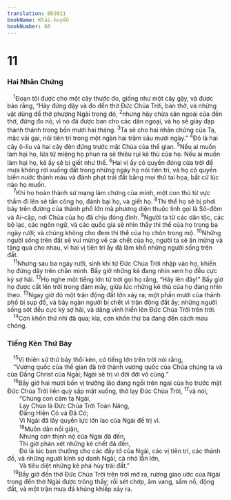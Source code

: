 ```yaml
---
translation: BD2011
bookName: Khải-huyền 
bookNumber: 66
---
```


<div class="title"><h1>11</h1><h3>Hai Nhân Chứng</h3></div>
<span class="verse kh_11_1"> <sup>1</sup>Ðoạn tôi được cho một cây thước đo, giống như một cây gậy, và được bảo rằng, “Hãy đứng dậy và đo đền thờ Ðức Chúa Trời, bàn thờ, và những vật dùng để thờ phượng Ngài trong đó, </span>
<span class="verse kh_11_2"><sup>2</sup>nhưng hãy chừa sân ngoài của đền thờ, đừng đo nó, vì nó đã được ban cho các dân ngoại, và họ sẽ giày đạp thành thánh trong bốn mươi hai tháng. </span>
<span class="verse kh_11_3"><sup>3</sup>Ta sẽ cho hai nhân chứng của Ta, mặc vải gai, nói tiên tri trong một ngàn hai trăm sáu mươi ngày.” </span>
<span class="verse kh_11_4"><sup>4</sup>Ðó là hai cây ô-liu và hai cây đèn đứng trước mặt Chúa của thế gian. </span>
<span class="verse kh_11_5"><sup>5</sup>Nếu ai muốn làm hại họ, lửa từ miệng họ phun ra sẽ thiêu rụi kẻ thù của họ. Nếu ai muốn làm hại họ, kẻ ấy sẽ bị giết như thế. </span>
<span class="verse kh_11_6"><sup>6</sup>Hai vị ấy có quyền đóng cửa trời để mưa không rơi xuống đất trong những ngày họ nói tiên tri, và họ có quyền biến nước thành máu và đánh phạt trái đất bằng mọi thứ tai họa, bất cứ lúc nào họ muốn.<br/></span>
<span class="verse kh_11_7"> <sup>7</sup>Khi họ hoàn thành sứ mạng làm chứng của mình, một con thú từ vực thẳm đi lên sẽ tấn công họ, đánh bại họ, và giết họ. </span>
<span class="verse kh_11_8"><sup>8</sup>Thi thể họ sẽ bị phơi bày trên đường của thành phố lớn mà phương diện thuộc linh gọi là Sô-đôm và Ai-cập, nơi Chúa của họ đã chịu đóng đinh. </span>
<span class="verse kh_11_9"><sup>9</sup>Người ta từ các dân tộc, các bộ lạc, các ngôn ngữ, và các quốc gia sẽ nhìn thấy thi thể của họ trong ba ngày rưỡi; và chúng không cho đem thi thể của họ chôn trong mộ. </span>
<span class="verse kh_11_10"><sup>10</sup>Những người sống trên đất sẽ vui mừng về cái chết của họ, người ta sẽ ăn mừng và tặng quà cho nhau, vì hai vị tiên tri ấy đã làm khổ những người sống trên đất.<br/></span>
<span class="verse kh_11_11"> <sup>11</sup>Nhưng sau ba ngày rưỡi, sinh khí từ Ðức Chúa Trời nhập vào họ, khiến họ đứng dậy trên chân mình. Bấy giờ những kẻ đang nhìn xem họ đều cực kỳ sợ hãi. </span>
<span class="verse kh_11_12"><sup>12</sup>Họ nghe một tiếng lớn từ trời gọi họ rằng, “Hãy lên đây!” Bấy giờ họ được cất lên trời trong đám mây, giữa lúc những kẻ thù của họ đang nhìn theo. </span>
<span class="verse kh_11_13"><sup>13</sup>Ngay giờ đó một trận động đất lớn xảy ra; một phần mười của thành phố bị sụp đổ, và bảy ngàn người bị chết vì trận động đất ấy; những người sống sót đều cực kỳ sợ hãi, và dâng vinh hiển lên Ðức Chúa Trời trên trời.<br/></span>
<span class="verse kh_11_14"> <sup>14</sup>Cơn khốn thứ nhì đã qua; kìa, cơn khốn thứ ba đang đến cách mau chóng.<br/></span>
<div class="title"><h3>Tiếng Kèn Thứ Bảy</h3></div>
<span class="verse kh_11_15"> <sup>15</sup>Vị thiên sứ thứ bảy thổi kèn, có tiếng lớn trên trời nói rằng,<br/> “Vương quốc của thế gian đã trở thành vương quốc của Chúa chúng ta và của Ðấng Christ của Ngài; Ngài sẽ trị vì đời đời vô cùng.”<br/></span>
<span class="verse kh_11_16"> <sup>16</sup>Bấy giờ hai mươi bốn vị trưởng lão đang ngồi trên ngai của họ trước mặt Ðức Chúa Trời liền quỳ sấp mặt xuống, thờ lạy Ðức Chúa Trời, </span>
<span class="verse kh_11_17"><sup>17</sup>và nói,<br/>  “Chúng con cảm tạ Ngài,<br/>  Lạy Chúa là Ðức Chúa Trời Toàn Năng,<br/>  Ðấng Hiện Có và Ðã Có;<br/>  Vì Ngài đã lấy quyền lực lớn lao của Ngài để trị vì.<br/></span>
<span class="verse kh_11_18">  <sup>18</sup>Muôn dân nổi giận,<br/>  Nhưng cơn thịnh nộ của Ngài đã đến,<br/>  Thì giờ phán xét những kẻ chết đã đến,<br/>  Ðó là lúc ban thưởng cho các đầy tớ của Ngài, các vị tiên tri, các thánh đồ, và những người kính sợ danh Ngài, cả nhỏ lẫn lớn,<br/>  Và tiêu diệt những kẻ phá hủy trái đất.”<br/></span>
<span class="verse kh_11_19"> <sup>19</sup>Bấy giờ đền thờ Ðức Chúa Trời trên trời mở ra, rương giao ước của Ngài trong đền thờ Ngài được trông thấy; rồi sét chớp, âm vang, sấm nổ, động đất, và một trận mưa đá khủng khiếp xảy ra.<br/></span>
